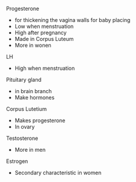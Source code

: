 Progesterone  
- for thickening the vagina walls for baby placing  
- Low when menstruation  
- High after pregnancy  
- Made in Corpus Luteum  
- More in wonen  
  
LH  
- High when menstruation  
  
Pituitary gland  
- in brain branch  
- Make hormones  
  
Corpus Lutetium  
- Makes progesterone  
- In ovary  
  
Testosterone  
- More in men  
  
Estrogen  
- Secondary characteristic in women